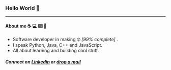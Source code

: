 ### Hello World :wave:	 
<hr></hr>

#### About me :coffee:	:computer:	:keyboard:	:ledger:	

- Software developer in making :nerd_face: *[99% complete]* .
- I speak Python, Java, C++ and JavaScript. 
- All about learning and building cool stuff.

##### Connect on [Linkedin](https://www.linkedin.com/in/shilpi-pandey-7a4979114/) or [drop a mail](shilpi23pandey@gmail.com)


<!--
**shilpi23pandey/shilpi23pandey** is a ✨ _special_ ✨ repository because its `README.md` (this file) appears on your GitHub profile.

Here are some ideas to get you started:

- 🔭 I’m currently working on ...
- 🌱 I’m currently learning ...
- 👯 I’m looking to collaborate on ...
- 🤔 I’m looking for help with ...
- 💬 Ask me about ...
- 📫 How to reach me: ...
- 😄 Pronouns: ...
- ⚡ Fun fact: ...
-->
